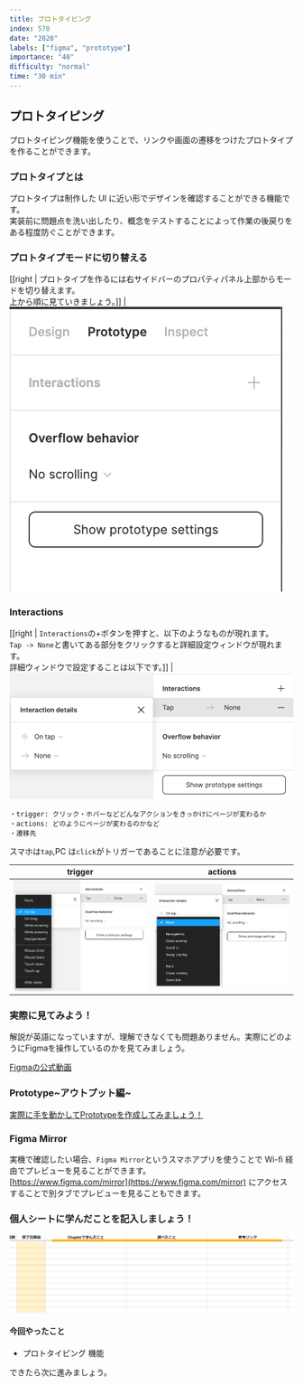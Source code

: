 ```yaml
---
title: プロトタイピング
index: 570
date: "2020"
labels: ["figma", "prototype"]
importance: "40"
difficulty: "normal"
time: "30 min"
---
```


## プロトタイピング

プロトタイピング機能を使うことで、リンクや画面の遷移をつけたプロトタイプを作ることができます。

### プロトタイプとは

プロトタイプは制作した UI に近い形でデザインを確認することができる機能です。  
実装前に問題点を洗い出したり、概念をテストすることによって作業の後戻りをある程度防ぐことができます。

### プロトタイプモードに切り替える

[[right | プロトタイプを作るには右サイドバーのプロパティパネル上部からモードを切り替えます。<br/>上から順に見ていきましょう。]]
| ![prototype](./img/prototype.png)

### Interactions

[[right | `Interactions`の+ボタンを押すと、以下のようなものが現れます。<br/>`Tap -> None`と書いてある部分をクリックすると詳細設定ウィンドウが現れます。<br/>詳細ウィンドウで設定することは以下です。]]
| ![prototype-details](./img/prototype-details.png)

```
・trigger: クリック・ホバーなどどんなアクションをきっかけにページが変わるか
・actions: どのようにページが変わるのかなど
・遷移先
```

スマホは`tap`,PC は`click`がトリガーであることに注意が必要です。

| trigger                                                 | actions                                                 |
| ------------------------------------------------------- | ------------------------------------------------------- |
| ![interactions-trigger](./img/interactions-trigger.png) | ![interactions-actions](./img/interactions-actions.png) |

### 実際に見てみよう！

解説が英語になっていますが、理解できなくても問題ありません。実際にどのようにFigmaを操作しているのかを見てみましょう。

[Figmaの公式動画](https://www.youtube.com/watch?v=-sAAa-CCOcg)

### Prototype~アウトプット編~
[実際に手を動かしてPrototypeを作成してみましょう！](https://www.figma.com/file/a2IGhlupZwZ1SLgnZU9h82/%E7%B7%A8%E9%9B%86%E7%A6%81%E6%AD%A2%EF%BC%81%EF%BC%81-(username)-Web-Design-Tutorial?type=design&node-id=3040-434&mode=design&t=OOzoeUJWfKkBXbZF-4)

### Figma Mirror

実機で確認したい場合、`Figma Mirror`というスマホアプリを使うことで Wi-fi 経由でプレビューを見ることができます。  
[https://www.figma.com/mirror](https://www.figma.com/mirror) にアクセスすることで別タブでプレビューを見ることもできます。

### 個人シートに学んだことを記入しましょう！

![sheet](../../assets/sheet.png)

#### 今回やったこと

- プロトタイピング 機能

できたら次に進みましょう。
